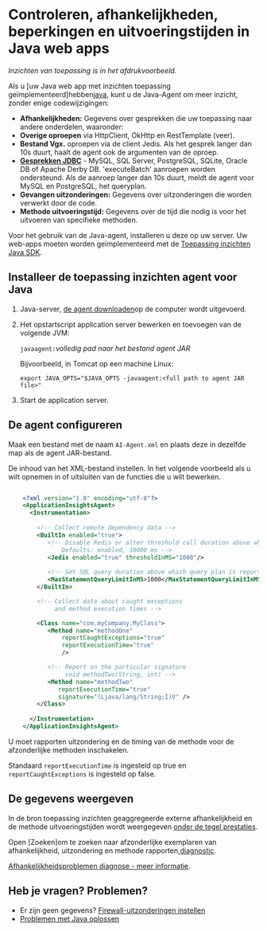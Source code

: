 <properties 
    pageTitle="Controleren, afhankelijkheden, beperkingen en uitvoeringstijden in Java web apps" 
    description="Uitgebreide controle van uw Java-website met de inzichten van toepassing" 
    services="application-insights" 
    documentationCenter="java"
    authors="alancameronwills" 
    manager="douge"/>

<tags 
    ms.service="application-insights" 
    ms.workload="tbd" 
    ms.tgt_pltfrm="ibiza" 
    ms.devlang="na" 
    ms.topic="article" 
    ms.date="08/24/2016" 
    ms.author="awills"/>
 
# <a name="monitor-dependencies-exceptions-and-execution-times-in-java-web-apps"></a>Controleren, afhankelijkheden, beperkingen en uitvoeringstijden in Java web apps

*Inzichten van toepassing is in het afdrukvoorbeeld.*

Als u [uw Java web app met inzichten toepassing geïmplementeerd]hebben[java], kunt u de Java-Agent om meer inzicht, zonder enige codewijzigingen:


* **Afhankelijkheden:** Gegevens over gesprekken die uw toepassing naar andere onderdelen, waaronder:
 * **Overige oproepen** via HttpClient, OkHttp en RestTemplate (veer).
 * **Bestand Vgx.** oproepen via de client Jedis. Als het gesprek langer dan 10s duurt, haalt de agent ook de argumenten van de oproep.
 * **[Gesprekken JDBC](http://docs.oracle.com/javase/7/docs/technotes/guides/jdbc/)** - MySQL, SQL Server, PostgreSQL, SQLite, Oracle DB of Apache Derby DB. 'executeBatch' aanroepen worden ondersteund. Als de aanroep langer dan 10s duurt, meldt de agent voor MySQL en PostgreSQL, het queryplan. 
* **Gevangen uitzonderingen:** Gegevens over uitzonderingen die worden verwerkt door de code.
* **Methode uitvoeringstijd:** Gegevens over de tijd die nodig is voor het uitvoeren van specifieke methoden.

Voor het gebruik van de Java-agent, installeren u deze op uw server. Uw web-apps moeten worden geïmplementeerd met de [Toepassing inzichten Java SDK][java].

## <a name="install-the-application-insights-agent-for-java"></a>Installeer de toepassing inzichten agent voor Java

1. Java-server, [de agent downloaden](https://aka.ms/aijavasdk)op de computer wordt uitgevoerd.
2. Het opstartscript application server bewerken en toevoegen van de volgende JVM:

    `javaagent:`*volledig pad naar het bestand agent JAR*

    Bijvoorbeeld, in Tomcat op een machine Linux:

    `export JAVA_OPTS="$JAVA_OPTS -javaagent:<full path to agent JAR file>"`


3. Start de application server.

## <a name="configure-the-agent"></a>De agent configureren

Maak een bestand met de naam `AI-Agent.xml` en plaats deze in dezelfde map als de agent JAR-bestand.

De inhoud van het XML-bestand instellen. In het volgende voorbeeld als u wilt opnemen in of uitsluiten van de functies die u wilt bewerken. 

```XML

    <?xml version="1.0" encoding="utf-8"?>
    <ApplicationInsightsAgent>
      <Instrumentation>
        
        <!-- Collect remote dependency data -->
        <BuiltIn enabled="true">
           <!-- Disable Redis or alter threshold call duration above which arguments are sent.
               Defaults: enabled, 10000 ms -->
           <Jedis enabled="true" thresholdInMS="1000"/>
           
           <!-- Set SQL query duration above which query plan is reported (MySQL, PostgreSQL). Default is 10000 ms. -->
           <MaxStatementQueryLimitInMS>1000</MaxStatementQueryLimitInMS>
        </BuiltIn>

        <!-- Collect data about caught exceptions 
             and method execution times -->

        <Class name="com.myCompany.MyClass">
           <Method name="methodOne" 
               reportCaughtExceptions="true"
               reportExecutionTime="true"
               />

           <!-- Report on the particular signature
                void methodTwo(String, int) -->
           <Method name="methodTwo"
              reportExecutionTime="true"
              signature="(Ljava/lang/String;I)V" />
        </Class>
        
      </Instrumentation>
    </ApplicationInsightsAgent>

```

U moet rapporten uitzondering en de timing van de methode voor de afzonderlijke methoden inschakelen.

Standaard `reportExecutionTime` is ingesteld op true en `reportCaughtExceptions` is ingesteld op false.

## <a name="view-the-data"></a>De gegevens weergeven

In de bron toepassing inzichten geaggregeerde externe afhankelijkheid en de methode uitvoeringstijden wordt weergegeven [onder de tegel prestaties][metrics]. 

Open [Zoeken]om te zoeken naar afzonderlijke exemplaren van afhankelijkheid, uitzondering en methode rapporten,[diagnostic]. 

[Afhankelijkheidsproblemen diagnose - meer informatie](app-insights-dependencies.md#diagnosis).



## <a name="questions-problems"></a>Heb je vragen? Problemen?

* Er zijn geen gegevens? [Firewall-uitzonderingen instellen](app-insights-ip-addresses.md)
* [Problemen met Java oplossen](app-insights-java-troubleshoot.md)



<!--Link references-->

[api]: app-insights-api-custom-events-metrics.md
[apiexceptions]: app-insights-api-custom-events-metrics.md#track-exception
[availability]: app-insights-monitor-web-app-availability.md
[diagnostic]: app-insights-diagnostic-search.md
[eclipse]: app-insights-java-eclipse.md
[java]: app-insights-java-get-started.md
[javalogs]: app-insights-java-trace-logs.md
[metrics]: app-insights-metrics-explorer.md
[usage]: app-insights-web-track-usage.md

 
